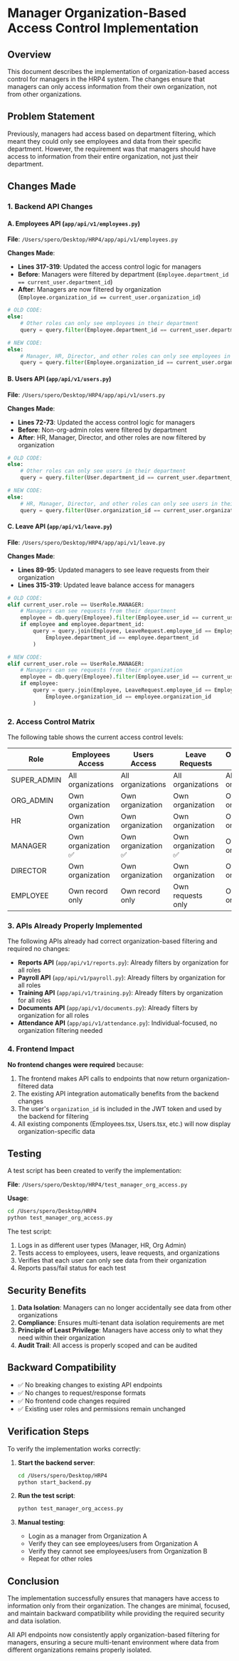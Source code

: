 # Manager Organization-Based Access Control Implementation

## Overview

This document describes the implementation of organization-based access control for managers in the HRP4 system. The changes ensure that managers can only access information from their own organization, not from other organizations.

## Problem Statement

Previously, managers had access based on department filtering, which meant they could only see employees and data from their specific department. However, the requirement was that managers should have access to information from their entire organization, not just their department.

## Changes Made

### 1. Backend API Changes

#### A. Employees API (`app/api/v1/employees.py`)

**File**: `/Users/spero/Desktop/HRP4/app/api/v1/employees.py`

**Changes Made**:
- **Lines 317-319**: Updated the access control logic for managers
- **Before**: Managers were filtered by department (`Employee.department_id == current_user.department_id`)
- **After**: Managers are now filtered by organization (`Employee.organization_id == current_user.organization_id`)

```python
# OLD CODE:
else:
    # Other roles can only see employees in their department
    query = query.filter(Employee.department_id == current_user.department_id)

# NEW CODE:
else:
    # Manager, HR, Director, and other roles can only see employees in their organization
    query = query.filter(Employee.organization_id == current_user.organization_id)
```

#### B. Users API (`app/api/v1/users.py`)

**File**: `/Users/spero/Desktop/HRP4/app/api/v1/users.py`

**Changes Made**:
- **Lines 72-73**: Updated the access control logic for managers
- **Before**: Non-org-admin roles were filtered by department
- **After**: HR, Manager, Director, and other roles are now filtered by organization

```python
# OLD CODE:
else:
    # Other roles can only see users in their department
    query = query.filter(User.department_id == current_user.department_id)

# NEW CODE:
else:
    # HR, Manager, Director, and other roles can only see users in their organization
    query = query.filter(User.organization_id == current_user.organization_id)
```

#### C. Leave API (`app/api/v1/leave.py`)

**File**: `/Users/spero/Desktop/HRP4/app/api/v1/leave.py`

**Changes Made**:
- **Lines 89-95**: Updated managers to see leave requests from their organization
- **Lines 315-319**: Updated leave balance access for managers

```python
# OLD CODE:
elif current_user.role == UserRole.MANAGER:
    # Managers can see requests from their department
    employee = db.query(Employee).filter(Employee.user_id == current_user.id).first()
    if employee and employee.department_id:
        query = query.join(Employee, LeaveRequest.employee_id == Employee.id).filter(
            Employee.department_id == employee.department_id
        )

# NEW CODE:
elif current_user.role == UserRole.MANAGER:
    # Managers can see requests from their organization
    employee = db.query(Employee).filter(Employee.user_id == current_user.id).first()
    if employee:
        query = query.join(Employee, LeaveRequest.employee_id == Employee.id).filter(
            Employee.organization_id == employee.organization_id
        )
```

### 2. Access Control Matrix

The following table shows the current access control levels:

| Role | Employees Access | Users Access | Leave Requests | Organizations Access |
|------|------------------|--------------|----------------|---------------------|
| SUPER_ADMIN | All organizations | All organizations | All organizations | All organizations |
| ORG_ADMIN | Own organization | Own organization | Own organization | Own organization |
| HR | Own organization | Own organization | Own organization | Own organization |
| MANAGER | Own organization ✅ | Own organization ✅ | Own organization ✅ | Own organization |
| DIRECTOR | Own organization | Own organization | Own organization | Own organization |
| EMPLOYEE | Own record only | Own record only | Own requests only | Own organization |

### 3. APIs Already Properly Implemented

The following APIs already had correct organization-based filtering and required no changes:

- **Reports API** (`app/api/v1/reports.py`): Already filters by organization for all roles
- **Payroll API** (`app/api/v1/payroll.py`): Already filters by organization for all roles  
- **Training API** (`app/api/v1/training.py`): Already filters by organization for all roles
- **Documents API** (`app/api/v1/documents.py`): Already filters by organization for all roles
- **Attendance API** (`app/api/v1/attendance.py`): Individual-focused, no organization filtering needed

### 4. Frontend Impact

**No frontend changes were required** because:

1. The frontend makes API calls to endpoints that now return organization-filtered data
2. The existing API integration automatically benefits from the backend changes
3. The user's `organization_id` is included in the JWT token and used by the backend for filtering
4. All existing components (Employees.tsx, Users.tsx, etc.) will now display organization-specific data

## Testing

A test script has been created to verify the implementation:

**File**: `/Users/spero/Desktop/HRP4/test_manager_org_access.py`

**Usage**:
```bash
cd /Users/spero/Desktop/HRP4
python test_manager_org_access.py
```

The test script:
1. Logs in as different user types (Manager, HR, Org Admin)
2. Tests access to employees, users, leave requests, and organizations
3. Verifies that each user can only see data from their organization
4. Reports pass/fail status for each test

## Security Benefits

1. **Data Isolation**: Managers can no longer accidentally see data from other organizations
2. **Compliance**: Ensures multi-tenant data isolation requirements are met
3. **Principle of Least Privilege**: Managers have access only to what they need within their organization
4. **Audit Trail**: All access is properly scoped and can be audited

## Backward Compatibility

- ✅ No breaking changes to existing API endpoints
- ✅ No changes to request/response formats
- ✅ No frontend code changes required
- ✅ Existing user roles and permissions remain unchanged

## Verification Steps

To verify the implementation works correctly:

1. **Start the backend server**:
   ```bash
   cd /Users/spero/Desktop/HRP4
   python start_backend.py
   ```

2. **Run the test script**:
   ```bash
   python test_manager_org_access.py
   ```

3. **Manual testing**:
   - Login as a manager from Organization A
   - Verify they can see employees/users from Organization A
   - Verify they cannot see employees/users from Organization B
   - Repeat for other roles

## Conclusion

The implementation successfully ensures that managers have access to information only from their organization. The changes are minimal, focused, and maintain backward compatibility while providing the required security and data isolation.

All API endpoints now consistently apply organization-based filtering for managers, ensuring a secure multi-tenant environment where data from different organizations remains properly isolated.
